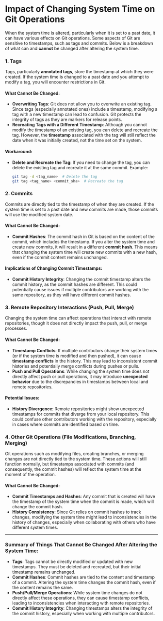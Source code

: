 # Impact of Changing System Time on Git Operations

When the system time is altered, particularly when it is set to a past date, it can have various effects on Git operations. Some aspects of Git are sensitive to timestamps, such as tags and commits. Below is a breakdown of what can and **cannot** be changed after altering the system time.

### **1. Tags**

Tags, particularly **annotated tags**, store the timestamp at which they were created. If the system time is changed to a past date and you attempt to modify a tag, you will encounter restrictions in Git.

#### **What Cannot Be Changed:**
   - **Overwriting Tags**: Git does not allow you to overwrite an existing tag. Since tags (especially annotated ones) include a timestamp, modifying a tag with a new timestamp can lead to confusion. Git protects the integrity of tags as they are markers for release points.
   - **Recreating Tags with a Different Timestamp**: Although you cannot modify the timestamp of an existing tag, you can delete and recreate the tag. However, the **timestamp** associated with the tag will still reflect the date when it was initially created, not the time set on the system.

#### **Workaround:**
   - **Delete and Recreate the Tag**: If you need to change the tag, you can delete the existing tag and recreate it at the same commit. Example:
     ```bash
     git tag -d <tag_name>  # Delete the tag
     git tag <tag_name> <commit_sha>  # Recreate the tag
     ```

### **2. Commits**

Commits are directly tied to the timestamp of when they are created. If the system time is set to a past date and new commits are made, those commits will use the modified system date.

#### **What Cannot Be Changed:**
   - **Commit Hashes**: The commit hash in Git is based on the content of the commit, which includes the timestamp. If you alter the system time and create new commits, it will result in a different **commit hash**. This means that changing the system time will create new commits with a new hash, even if the commit content remains unchanged.

#### **Implications of Changing Commit Timestamps:**
   - **Commit History Integrity**: Changing the commit timestamp alters the commit history, as the commit hashes are different. This could potentially cause issues if multiple contributors are working with the same repository, as they will have different commit hashes.

### **3. Remote Repository Interactions (Push, Pull, Merge)**

Changing the system time can affect operations that interact with remote repositories, though it does not directly impact the push, pull, or merge processes.

#### **What Cannot Be Changed:**
   - **Timestamp Conflicts**: If multiple contributors change their system times (or if the system time is modified and then pushed), it can cause **timestamp conflicts** in the history. This may lead to inconsistent commit histories and potentially merge conflicts during pushes or pulls.
   - **Push and Pull Operations**: While changing the system time does not directly affect push or pull operations, it may introduce **unexpected behavior** due to the discrepancies in timestamps between local and remote repositories.

#### **Potential Issues:**
   - **History Divergence**: Remote repositories might show unexpected timestamps for commits that diverge from your local repository. This could confuse other contributors working with the repository, especially in cases where commits are identified based on time.

### **4. Other Git Operations (File Modifications, Branching, Merging)**

Git operations such as modifying files, creating branches, or merging changes are not directly tied to the system time. These actions will still function normally, but timestamps associated with commits (and consequently, the commit hashes) will reflect the system time at the moment of the operation.

#### **What Cannot Be Changed:**
   - **Commit Timestamps and Hashes**: Any commit that is created will have the timestamp of the system time when the commit is made, which will change the commit hash.
   - **History Consistency**: Since Git relies on commit hashes to track changes, modifying the system time might lead to inconsistencies in the history of changes, especially when collaborating with others who have different system times.

---

### **Summary of Things That Cannot Be Changed After Altering the System Time:**

- **Tags**: Tags cannot be directly modified or updated with new timestamps. They must be deleted and recreated, but their initial timestamp remains unchanged.
- **Commit Hashes**: Commit hashes are tied to the content and timestamp of a commit. Altering the system time changes the commit hash, even if the content remains the same.
- **Push/Pull/Merge Operations**: While system time changes do not directly affect these operations, they can cause timestamp conflicts, leading to inconsistencies when interacting with remote repositories.
- **Commit History Integrity**: Changing timestamps alters the integrity of the commit history, especially when working with multiple contributors.